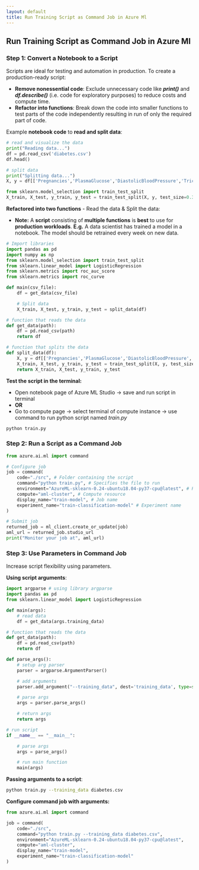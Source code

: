 ```yaml
---
layout: default
title: Run Training Script as Command Job in Azure Ml
---
```


## Run Training Script as Command Job in Azure Ml

### Step 1: Convert a Notebook to a Script

Scripts are ideal for testing and automation in production. To create a production-ready script:
- **Remove nonessential code**: Exclude unnecessary code like _**print()**_ and _**df.describe()**_ (i.e. code for exploratory purposes) to reduce costs and compute time.
- **Refactor into functions**: Break down the code into smaller functions to test parts of the code independently resulting in run of only the required part of code.

Example **notebook code** to **read and split data**:

```python
# read and visualize the data
print("Reading data...")
df = pd.read_csv('diabetes.csv')
df.head()

# split data
print("Splitting data...")
X, y = df[['Pregnancies','PlasmaGlucose','DiastolicBloodPressure','TricepsThickness','SerumInsulin','BMI','DiabetesPedigree','Age']].values, df['Diabetic'].values

from sklearn.model_selection import train_test_split
X_train, X_test, y_train, y_test = train_test_split(X, y, test_size=0.30, random_state=0)
```

**Refactored into two functions** - Read the data & Split the data:
- **Note:** A **script** consisting of **multiple functions** is **best** to use for **production workloads**. **E.g.** A data scientist has trained a model in a notebook. The model should be retrained every week on new data.

```python
# Import libraries
import pandas as pd
import numpy as np
from sklearn.model_selection import train_test_split
from sklearn.linear_model import LogisticRegression
from sklearn.metrics import roc_auc_score
from sklearn.metrics import roc_curve
```

```python
def main(csv_file):
    df = get_data(csv_file)

    # Split data
    X_train, X_test, y_train, y_test = split_data(df)

# function that reads the data
def get_data(path):
    df = pd.read_csv(path)
    return df

# function that splits the data
def split_data(df):
    X, y = df[['Pregnancies','PlasmaGlucose','DiastolicBloodPressure','TricepsThickness','SerumInsulin','BMI','DiabetesPedigree','Age']].values, df['Diabetic'].values
    X_train, X_test, y_train, y_test = train_test_split(X, y, test_size=0.30, random_state=0)
    return X_train, X_test, y_train, y_test
```

<!-- # Import libraries
import pandas as pd
import numpy as np
from sklearn.model_selection import train_test_split
from sklearn.linear_model import LogisticRegression
from sklearn.metrics import roc_auc_score
from sklearn.metrics import roc_curve

# Main function executes three other functions
def main(csv_file):
    # Read data
    df = get_data(csv_file)

    # Split data
    X_train, X_test, y_train, y_test = split_data(df)

    # Train
    trained_model = train_model()

# Function that reads the data
def get_data(path):
    df = pd.read_csv(path)
    return df

# Function that splits the data
def split_data(df):
    X, y = df[['Pregnancies', 'PlasmaGlucose', 'DiastolicBloodPressure', 'TricepsThickness', 'SerumInsulin', 'BMI', 'DiabetesPedigree', 'Age']].values, df['Diabetic'].values
    X_train, X_test, y_train, y_test = train_test_split(X, y, test_size=0.30, random_state=0)
    return X_train, X_test, y_train, y_test

# EXTRA PART IN CLOUD GURU CODE
# Function that sets hyperparameter and trains
def train_model():
    reg = 0.01
    model = LogisticRegression(C=1/reg, solver="liblinear").fit(X_train, y_train)
    return model -->

**Test the script in the terminal:**
- Open notebook page of Azure ML Studio -> save and run script in terminal
- **OR**
- Go to compute page -> select terminal of compute instance -> use command to run python script named _train.py_
```sh
python train.py
```

### Step 2: Run a Script as a Command Job

```python
from azure.ai.ml import command

# Configure job
job = command(
    code="./src", # Folder containing the script
    command="python train.py", # Specifies the file to run
    environment="AzureML-sklearn-0.24-ubuntu18.04-py37-cpu@latest", # Required packages
    compute="aml-cluster", # Compute resource
    display_name="train-model", # Job name
    experiment_name="train-classification-model" # Experiment name
)

# Submit job
returned_job = ml_client.create_or_update(job)
aml_url = returned_job.studio_url
print("Monitor your job at", aml_url)
```

### Step 3: Use Parameters in Command Job

Increase script flexibility using parameters.

**Using script arguments**:
```python
import argparse # using library argparse
import pandas as pd
from sklearn.linear_model import LogisticRegression

def main(args):
    # read data
    df = get_data(args.training_data)

# function that reads the data
def get_data(path):
    df = pd.read_csv(path)
    return df

def parse_args():
    # setup arg parser
    parser = argparse.ArgumentParser()

    # add arguments
    parser.add_argument("--training_data", dest='training_data', type=str)

    # parse args
    args = parser.parse_args()

    # return args
    return args

# run script
if __name__ == "__main__":

    # parse args
    args = parse_args()

    # run main function
    main(args)
```

**Passing arguments to a script**:
```sh
python train.py --training_data diabetes.csv
```

**Configure command job with arguments:**
```python
from azure.ai.ml import command

job = command(
    code="./src",
    command="python train.py --training_data diabetes.csv",
    environment="AzureML-sklearn-0.24-ubuntu18.04-py37-cpu@latest",
    compute="aml-cluster",
    display_name="train-model",
    experiment_name="train-classification-model"
)
```
